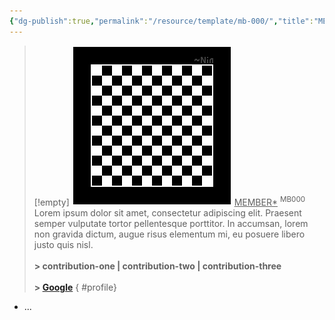 ```yaml
---
{"dg-publish":true,"permalink":"/resource/template/mb-000/","title":"MEMBER*","tags":["-member"]}
---
```


>[!empty]
> ![RESOURCE/ASSET/OTHER/PlaceholderIcon.png|icon](/img/user/RESOURCE/ASSET/OTHER/PlaceholderIcon.png) <u class="title">MEMBER*</u> <sup>MB000</sup>
> Lorem ipsum dolor sit amet, consectetur adipiscing elit. Praesent semper vulputate tortor pellentesque porttitor. In accumsan, lorem non gravida dictum, augue risus elementum mi, eu posuere libero justo quis nisl. <b><br><br>\> contribution-one | contribution-two | contribution-three</b> <b><br><br>\> [Google](https://www.google.com)</b>
{ #profile}


- ...